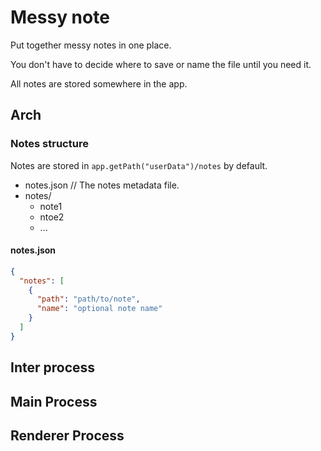 # Messy note

Put together messy notes in one place.

You don't have to decide where to save or name the file until you need it.

All notes are stored somewhere in the app.

## Arch

### Notes structure

Notes are stored in `app.getPath("userData")/notes` by default.

- notes.json // The notes metadata file.
- notes/
  - note1
  - ntoe2
  - ...

#### notes.json

```json
{
  "notes": [
    {
      "path": "path/to/note",
      "name": "optional note name"
    }
  ]
}
```

## Inter process

## Main Process

## Renderer Process
